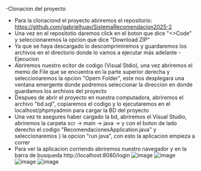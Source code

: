 -Clonacion del proyecto
  * Para la clonaciond el proyecto abriremos el repositorio: https://github.com/gabrielhuav/SistemaRecomendacion2025-2
  * Una vez en el repositotio daremos click en el boton que dice "<>Code" y seleccionaremos la opcion que dice "Download ZIP"
  * Ya que se haya descargado lo descomprimiremos y guardaremos los archivos en el directorio donde lo vamos a ejecutar más adelante
-Ejecucion
  * Abriremos nuestro ecitor de codigo (Visual Stdio), una vez abriremos el memú de File que se encuentra en la parte superior derecha y seleccionaremos la opcion "Opern Folder", este 
  nos desplegara una ventana emergente donde podremos seleccionar la direccion en donde guardamos los archivos del proyecto
  * Despues de abrir el proyecto en nuestra computadora, abriremos el archivo "bd.sql", copiaremos el codigo y lo ejecutaremos en el localhost/phpmyadmin para cargar la BD del proyecto
  * Una vez te asegures haber cargado la bd, abriremos el Visual Studio, abriremos la carpeta scr -> main -> java ->   y con el boton de lado derecho el codigo "RecomendacionesApplication.java" y seleccionaremos }
    la opcion "run java", con esto la aplicacion empieza a correr
  * Para ver la aplicacion corriendo abriremos nuestro navegador y en la barra de busqueda http://localhost:8080/login
![image](https://github.com/user-attachments/assets/7ef9e47a-e511-43e4-9909-d207ad6e77be)
![image](https://github.com/user-attachments/assets/a1e90e21-cfa3-4f55-944b-e933ff27e611)
![image](https://github.com/user-attachments/assets/b15c1c45-0bb7-465c-9f3d-fc49a594e7d8)
![image](https://github.com/user-attachments/assets/e8c9ae53-0030-4d84-ab31-acea2a8ead7d)
